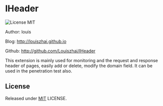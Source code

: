 # IHeader

![License MIT](https://img.shields.io/npm/l/express.svg)

Author: 	louis

Blog: 	http://louiszhai.github.io

Github:	http://github.com/Louiszhai/IHeader

This extension is mainly used for monitoring and the request and response header of pages, easily add or delete, modify the domain field.
It can be used in the penetration test also.

## License

Released under [MIT](http://rem.mit-license.org/)  LICENSE.